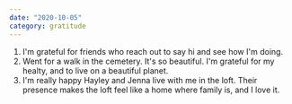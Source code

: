```yaml
---
date: "2020-10-05"
category: gratitude
---
```

1. I'm grateful for friends who reach out to say hi and see how I'm doing. 
2. Went for a walk in the cemetery. It's so beautiful. I'm grateful for my healty, and to live on a beautiful planet.
3. I'm really happy Hayley and Jenna live with me in the loft. Their presence makes the loft feel like a home where family is, and I love it.

